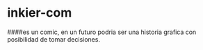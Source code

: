 # inkier-com
####es un comic, en un futuro podria ser una historia grafica con posibilidad de tomar decisiones.
